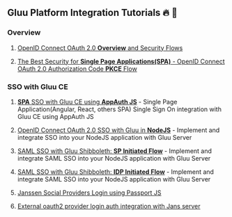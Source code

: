 ## Gluu Platform Integration Tutorials :fire: :dart:

### Overview

1. [OpenID Connect OAuth 2.0 **Overview** and Security Flows](https://github.com/GluuFederation/tutorials/blob/master/oidc-sso-tutorials/tutorials/OpenID-Connect-OAuth-2.0-Overview-and-Security-Flows.md) 

2. [The Best Security for **Single Page Applications(SPA)** - OpenID Connect OAuth 2.0 Authorization Code **PKCE** Flow](https://github.com/GluuFederation/tutorials/blob/master/oidc-sso-tutorials/tutorials/Why-OpenID-Connect-OAuth-2.0-Authorization-Code-PKCE-Flow-for-SPA.md)

### SSO with Gluu CE

1. [**SPA** SSO with Gluu CE using **AppAuth JS**](https://github.com/GluuFederation/tutorials/blob/master/oidc-sso-tutorials/tutorials/SPA-SSO-with-Gluu-CE-using-AppAuth-JS.md) - Single Page Application(Angular, React, others SPA) Single Sign On integration with Gluu CE using AppAuth JS

1. [OpenID Connect OAuth 2.0 SSO with Gluu in **NodeJS**](https://github.com/GluuFederation/tutorials/blob/master/oidc-sso-tutorials/tutorials/OpenID-Connect-OAuth2-SSO-with-Gluu.md) - Implement and integrate SSO into your NodeJS application with Gluu Server

1. [SAML SSO with Gluu Shibboleth: **SP Initiated Flow**](https://github.com/GluuFederation/tutorials/blob/master/oidc-sso-tutorials/tutorials/SAML-SSO-with-Gluu-Shibboleth-SP-Initiated-Flow.md) - Implement and integrate SAML SSO into your NodeJS application with Gluu Server

1. [SAML SSO with Gluu Shibboleth: **IDP Initiated Flow**](https://github.com/GluuFederation/tutorials/blob/master/oidc-sso-tutorials/tutorials/SAML-SSO-with-Gluu-Shibboleth-IDP-Initiated-Flow.md) - Implement and integrate SAML SSO into your NodeJS application with Gluu Server

1. [Janssen Social Providers Login using Passport JS](https://github.com/GluuFederation/tutorials/wiki/Janssen-Social-Providers-Login-using-Passport-JS)

1. [External oauth2 provider login auth integration with Jans server](https://github.com/GluuFederation/tutorials/wiki/External-oauth2-provider-login-auth-integration-with-Jans-server)
